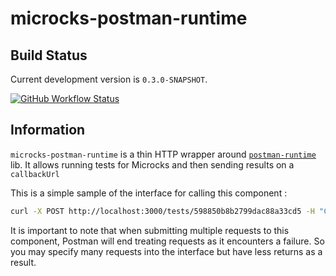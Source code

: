 microcks-postman-runtime
========================

## Build Status

Current development version is `0.3.0-SNAPSHOT`.

[![GitHub Workflow Status](https://img.shields.io/github/actions/workflow/status/microcks/microcks-postman-runtime/build-package.yml?logo=github&style=for-the-badge)](https://github.com/microcks/microcks-postman-runtime/actions)

## Information

`microcks-postman-runtime` is a thin HTTP wrapper around [`postman-runtime`](https://github.com/postmanlabs/postman-runtime/) lib. It allows running tests for Microcks and then sending results on a `callbackUrl`

This is a simple sample of the interface for calling this component :

```sh
curl -X POST http://localhost:3000/tests/598850b8b2799dac88a33cd5 -H "Content-Type: application/json" -d '{"operation": "GET /order/:id", "callbackUrl": "http://localhost:9090/api/tests/598850b8b2799dac88a33cd5/testCaseResult", "testScript": { "listen": "test", "script": { "type": "text/javascript", "exec": [ "var jsonData = JSON.parse(responseBody);", "var expectedId = globals[\"id\"]", "tests[\"Check id value\"] = jsonData.id === expectedId;", "tests[\"Check id value again\"] = jsonData.id === expectedId;" ] } }, "requests": [ { "endpointUrl": "http://localhost:8080/rest/Test%20API/0.0.1/order/123456", "name": "get-123456", "method": "GET", "queryParams": [{"key": "id", "value": "123456"}] } ] }'
```
It is important to note that when submitting multiple requests to this component, Postman will end treating requests as it encounters a failure. So you may specify many requests into the interface but have less returns as a result.
